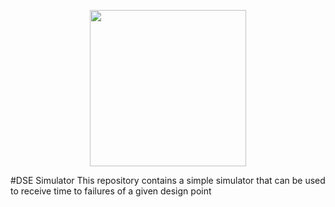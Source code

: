 <p align="center">
    <img width="250" src="https://i.imgur.com/LJgU1Pf.png"/>
</p>  

#DSE Simulator
This repository contains a simple simulator that can be used to receive time to failures of a 
given design point